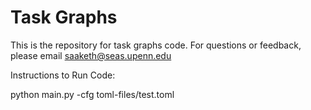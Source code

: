 # Task Graphs

This is the repository for task graphs code. For questions or feedback, please email saaketh@seas.upenn.edu

Instructions to Run Code:

python main.py -cfg toml-files/test.toml 
